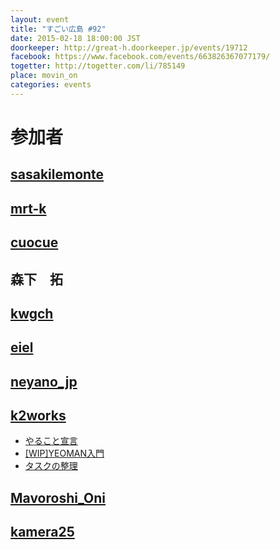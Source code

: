 ```yaml
---
layout: event
title: "すごい広島 #92"
date: 2015-02-18 18:00:00 JST
doorkeeper: http://great-h.doorkeeper.jp/events/19712
facebook: https://www.facebook.com/events/663826367077179/
togetter: http://togetter.com/li/785149
place: movin_on
categories: events
---
```


# 参加者


## [sasakilemonte](https://github.com/sasakilemonte)


## [mrt-k](https://github.com/mrt-k)


## [cuocue](https://www.facebook.com/cuocue)


## 森下　拓


## [kwgch](https://github.com/kwgch)


## [eiel](http://eiel.info)


## [neyano_jp](http://twitter.com/neyano_jp)


## [k2works](https://github.com/k2works)

* [やること宣言](https://github.com/great-h/great-h.github.io/issues/1548)
* [[WIP]YEOMAN入門](https://github.com/k2works/yeoman-introduction)
* [タスクの整理](https://huboard.com/parkmap-h/parkmap#/)


## [Mavoroshi_Oni](http://twitter.com/Mavoroshi_Oni)


## [kamera25](https://github.com/kamera25)
